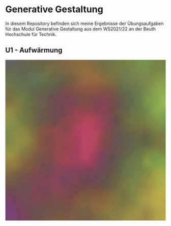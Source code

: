 # Generative Gestaltung
In diesem Repository befinden sich meine Ergebnisse der Übungsaufgaben für das Modul Generative Gestaltung aus dem WS2021/22 an der Beuth Hochschule für Technik.

## U1 - Aufwärmung

![U1 Lösung](./u1/img/u1.png)
